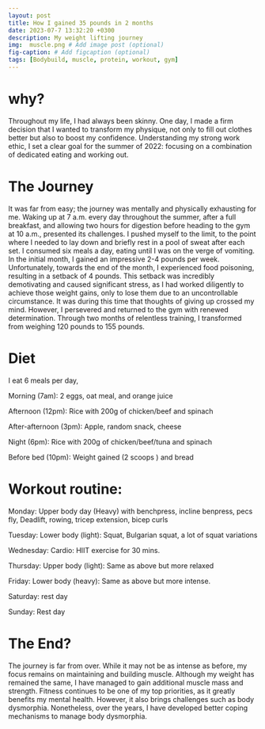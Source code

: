 ```yaml
---
layout: post
title: How I gained 35 pounds in 2 months
date: 2023-07-7 13:32:20 +0300
description: My weight lifting journey
img:  muscle.png # Add image post (optional)
fig-caption: # Add figcaption (optional)
tags: [Bodybuild, muscle, protein, workout, gym]
---
```


# why?

Throughout my life, I had always been skinny. One day, I made a firm decision that I wanted to transform my physique, not only to fill out clothes better but also to boost my confidence. Understanding my strong work ethic, I set a clear goal for the summer of 2022: focusing on a combination of dedicated eating and working out.

# The Journey

It was far from easy; the journey was mentally and physically exhausting for me. Waking up at 7 a.m. every day throughout the summer, after a full breakfast, and allowing two hours for digestion before heading to the gym at 10 a.m., presented its challenges. I pushed myself to the limit, to the point where I needed to lay down and briefly rest in a pool of sweat after each set. I consumed six meals a day, eating until I was on the verge of vomiting. In the initial month, I gained an impressive 2-4 pounds per week. Unfortunately, towards the end of the month, I experienced food poisoning, resulting in a setback of 4 pounds. This setback was incredibly demotivating and caused significant stress, as I had worked diligently to achieve those weight gains, only to lose them due to an uncontrollable circumstance. It was during this time that thoughts of giving up crossed my mind. However, I persevered and returned to the gym with renewed determination. Through two months of relentless training, I transformed from weighing 120 pounds to 155 pounds.

# Diet

I eat 6 meals per day, 

Morning (7am): 2 eggs, oat meal, and orange juice

Afternoon (12pm): Rice with 200g of chicken/beef and spinach

After-afternoon (3pm): Apple, random snack, cheese

Night (6pm): Rice with 200g of chicken/beef/tuna and spinach

Before bed (10pm): Weight gained (2 scoops ) and bread

# Workout routine:

Monday: Upper body day (Heavy) with benchpress, incline benpress, pecs fly, Deadlift, rowing, tricep extension, bicep curls

Tuesday: Lower body (light): Squat, Bulgarian squat, a lot of squat variations

Wednesday: Cardio: HIIT exercise for 30 mins.

Thursday: Upper body (light): Same as above but more relaxed

Friday: Lower body (heavy): Same as above but more intense. 

Saturday: rest day

Sunday: Rest day

# The End? 

The journey is far from over. While it may not be as intense as before, my focus remains on maintaining and building muscle. Although my weight has remained the same, I have managed to gain additional muscle mass and strength. Fitness continues to be one of my top priorities, as it greatly benefits my mental health. However, it also brings challenges such as body dysmorphia. Nonetheless, over the years, I have developed better coping mechanisms to manage body dysmorphia.


